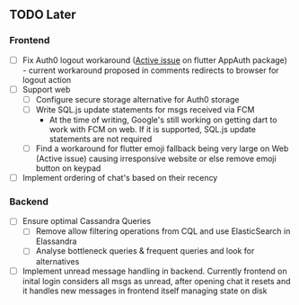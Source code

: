 
## TODO Later

### Frontend
- [ ] Fix Auth0 logout workaround ([Active issue](https://github.com/MaikuB/flutter_appauth/issues/48) on flutter AppAuth package) - current workaround proposed in comments redirects to browser for logout action
- [ ] Support web
  - [ ] Configure secure storage alternative for Auth0 storage
  - [ ] Write SQL.js update statements for msgs received via FCM 
    - At the time of writing, Google's still working on getting dart to work with FCM on web. If it is supported, SQL.js update statements are not required
  - [ ] Find a workaround for flutter emoji fallback being very large on Web (Active issue) causing irresponsive website or else remove emoji button on keypad
- [ ] Implement ordering of chat's based on their recency

### Backend
- [ ] Ensure optimal Cassandra Queries
  - [ ] Remove allow filtering operations from CQL and use ElasticSearch in Elassandra
  - [ ] Analyse bottleneck queries & frequent queries and look for alternatives
- [ ] Implement unread message handling in backend. Currently frontend on inital login considers all msgs as unread, after opening chat it resets and it handles new messages in frontend itself managing state on disk
